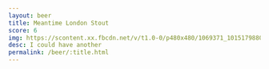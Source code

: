 ```yaml
---
layout: beer
title: Meantime London Stout
score: 6
img: https://scontent.xx.fbcdn.net/v/t1.0-0/p480x480/1069371_10151798801138745_1255664168_n.jpg?oh=05f605bf88e58880b705e238a08af492&oe=58D83905
desc: I could have another
permalink: /beer/:title.html
---
```

